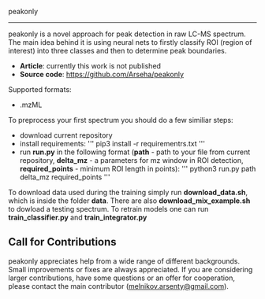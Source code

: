 peakonly
________

peakonly is a novel approach for peak detection in raw LC-MS spectrum. The main idea behind it is using neural nets to firstly classify ROI (region of interest) into three classes and then to determine peak boundaries. 

- **Article**: currently this work is not published
- **Source code**: https://github.com/Arseha/peakonly


Supported formats: 

- .mzML

To preprocess your first spectrum you should do a few similiar steps:

- download current repository
- install requirements: 
'''
pip3 install -r requirementrs.txt
'''
- run **run.py** in the following format (**path** - path to your file from current repository, **delta_mz** - a parameters for mz window in ROI detection, **required_points** - minimum ROI length in points):
'''
python3 run.py path delta_mz required_points
'''

To download data used during the training simply run **download_data.sh**, which is inside the folder **data**. There are also **download_mix_example.sh** to dowload a testing spectrum. 
To retrain models one can run **train_classifier.py** and **train_integrator.py**


Call for Contributions
----------------------

peakonly appreciates help from a wide range of different backgrounds.
Small improvements or fixes are always appreciated.
If you are considering larger contributions, have some questions or an offer for cooperation,
please contact the main contributor (melnikov.arsenty@gmail.com).



